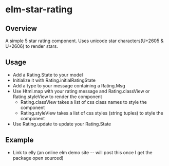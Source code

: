 # elm-star-rating

## Overview
A simple 5 star rating component. 
Uses unicode star characters(U+2605 & U+2606) to render stars.

## Usage
 * Add a Rating.State to your model
 * Initialize it with Rating.initialRatingState
 * Add a type to your message containing a Rating.Msg
 * Use Html.map with your rating message and Rating.classView or Rating.styleView to render the component
    - Rating.classView takes a list of css class names to style the component
    - Rating.styleView takes a list of css styles (string tuples) to style the component
 * Use Rating.update to update your Rating.State
 
## Example
  - Link to elly (an online elm demo site -- will post this once I get the package open sourced)
